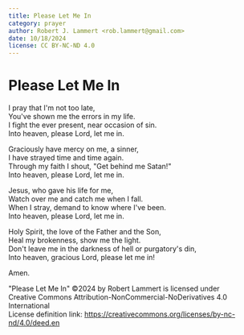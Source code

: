 ```yaml
---
title: Please Let Me In
category: prayer
author: Robert J. Lammert <rob.lammert@gmail.com>
date: 10/18/2024
license: CC BY-NC-ND 4.0
---
```


# Please Let Me In
	
I pray that I'm not too late,  
You've shown me the errors in my life.  
I fight the ever present, near occasion of sin.  
Into heaven, please Lord, let me in.  

Graciously have mercy on me, a sinner,  
I have strayed time and time again.  
Through my faith I shout, "Get behind me Satan!"  
Into heaven, please Lord, let me in.  

Jesus, who gave his life for me,  
Watch over me and catch me when I fall.  
When I stray, demand to know where I've been.  
Into heaven, please Lord, let me in.  

Holy Spirit, the love of the Father and the Son,  
Heal my brokenness, show me the light.  
Don't leave me in the darkness of hell or purgatory's din,  
Into heaven, gracious Lord, please let me in!  

Amen.

"Please Let Me In" ©2024 by Robert Lammert is licensed under  
Creative Commons Attribution-NonCommercial-NoDerivatives 4.0 International  
License definition link: https://creativecommons.org/licenses/by-nc-nd/4.0/deed.en
